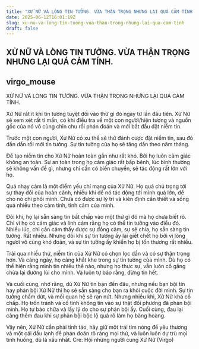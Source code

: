 ```yaml
---
title: "XỬ NỮ VÀ LÒNG TIN TƯỞNG. VỪA THẬN TRỌNG NHƯNG LẠI QUÁ CẢM TÍNH."
date: 2025-06-12T16:01:19Z
slug: xu-nu-va-long-tin-tuong-vua-than-trong-nhung-lai-qua-cam-tinh
draft: false
---
```


## XỬ NỮ VÀ LÒNG TIN TƯỞNG. VỪA THẬN TRỌNG NHƯNG LẠI QUÁ CẢM TÍNH.

## virgo_mouse

XỬ NỮ VÀ LÒNG TIN TƯỞNG. VỪA THẬN TRỌNG NHƯNG LẠI QUÁ CẢM TÍNH.

 Xử Nữ rất ít khi tin tưởng tuyệt đối vào thứ gì đó ngay từ lần đầu tiên. Xử Nữ sẽ xem xét rất tỉ mẩn, có khi điều tra về một con người/hiện tượng và nguồn gốc của nó vô cùng chỉn chu rồi phán đoán và mới bắt đầu đặt niềm tin.

 Trước một con người, Xử Nữ có xu thế sẽ thử đánh cược đặt niềm tin, sau đó dần dần rồi mới tin tưởng. Sự tin tưởng của họ sẽ tăng dần theo năm tháng.

 Để tạo niềm tin cho Xử Nữ hoàn toàn gần như rất khó. Bởi họ luôn cảm giác không an toàn. Sự an toàn trong họ cảm giác rất bấp bênh, lúc bình thường sẽ không vấn đề gì, nhưng chỉ cần có biến chuyển, sẽ tác động rất lớn với họ.

 Quá nhạy cảm là một điểm yếu chí mạng của Xử Nữ. Họ quá chú trọng tới sự thay đổi của hoàn cảnh, nhiều khi để nó tác động tới mình quá lớn, để cho nó chi phối mình. Chưa có được sự lý trí và kiên định cần thiết và sống quá nhiều theo cảm tính, tình cảm của mình.

 Đôi khi, họ lại sẵn sàng tin bất chấp vào một thứ gì đó mà họ chưa biết rõ. Chỉ vì họ có cảm giác và linh cảm rằng họ có thể tin tưởng vào điều đó.
 Nhiều lúc, chỉ cần cảm thấy được sự đồng cảm, sự sẻ chia, họ sẵn sàng tin tưởng. Rất nhiều.
 Nhưng đôi khi sự tin tưởng ấy lại giết chết họ bởi vì lòng người vô cùng khó đoán, và sự tin tưởng ấy khiến họ bị tổn thương rất nhiều.

 Trải qua nhiều thứ, niềm tin của Xử Nữ có chọn lọc dần và có sự thận trọng hơn.
 Và càng ngày, họ càng khắt khe trong sự tin tưởng của mình. Dù họ có thể hiện rằng mình tin nhiều thế nào, nhưng họ thực sự, vẫn luôn cố gắng chừa lại đường lùi cho mình. Và luôn tự bảo rằng, đừng tin hết.

 Và cuối cùng, nhớ rằng, dù Xử Nữ tin bạn đến đâu, nhưng nếu bạn bội tín hay phản bội Xử Nữ thì họ sẽ sẵn sàng cho bạn ra khỏi cuộc đời mình. Sự tin tưởng chấm dứt, và mối quan hệ sẽ rạn nứt.
 Nhưng nhiều khi, Xử Nữ khá cố chấp. Họ trốn tránh và cố tình không tin vào sự thật đối phương đã phản bội mình. Họ tự bào chữa và lấy lý do cho sự phản bội ấy. Cuối cùng, đau lại càng thêm đau khi sự phản bội bộc lộ quá rõ làm họ bàng hoàng.

 Vậy nên, Xử Nữ cần phải tỉnh táo, hãy giữ một trái tim nóng để yêu thương và một cái đầu lạnh để phán đoán rõ ràng mọi thứ, và luôn luôn dự trù mọi tình huống, dù là xấu nhất.
Cre: Hội những người cung Xử Nữ (Virgo)